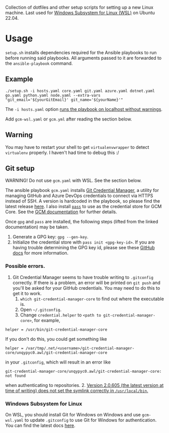 Collection of dotfiles and other setup scripts for setting up a new Linux machine. Last used for  [Windows Subsystem for Linux (WSL)](https://docs.microsoft.com/en-us/windows/wsl/) on Ubuntu 22.04.

# Usage
`setup.sh` installs dependencies required for the Ansible playbooks to run before running said playbooks. All arguments passed to it are forwarded to the `ansible-playbook` command.

## Example
```
./setup.sh -i hosts.yaml core.yaml git.yaml azure.yaml dotnet.yaml go.yaml python.yaml node.yaml --extra-vars "git_email='${yourGitEmail}' git_name='${yourName}'"
```
The `-i hosts.yaml` option [runs the playbook on localhost without warnings](https://github.com/ansible/ansible/issues/33132#issuecomment-363908285).

Add `gcm-wsl.yaml` or `gcm.yml` after reading the section below.

## Warning
You may have to restart your shell to get `virtualenvwrapper` to detect `virtualenv` properly. I haven't had time to debug this :/

## Git setup
WARNING! Do not use `gcm.yaml` with WSL. See the section below.

The ansible playbook `gcm.yaml` installs [Git Credential Manager](https://github.com/GitCredentialManager/git-credential-manager),
a utility for managing GitHub and Azure DevOps credentials to connect via HTTPS instead of SSH. A
version is hardcoded in the playbook, so please find the latest release [here](https://github.com/microsoft/Git-Credential-Manager-Core/releases/latest). I also install [`pass`](https://www.passwordstore.org/) to use as the credential store for GCM Core. See the [GCM documentation](https://github.com/GitCredentialManager/git-credential-manager/blob/793a74cd540fb6030e2c7ee5e204f37a5f2a20d3/docs/credstores.md#gpgpass-compatible-files) for further details.

Once `gpg` and `pass` are installed, the following steps (lifted from the linked documentation) may be taken.
1. Generate a GPG key: `gpg --gen-key`.
2. Initialize the credential store with `pass init <gpg-key-id>`. If you are having trouble determining
the GPG key id, please see these [GitHub docs](https://docs.github.com/en/github/authenticating-to-github/generating-a-new-gpg-key)
for more information.

### Possible errors.
1. Git Credential Manager seems to have trouble writing to `.gitconfig` correctly. If there is a problem, an error will be printed on `git push` and you'll be asked for your GitHub credentials. You may need to do this to get it to work.
    1. `which git-credential-manager-core` to find out where the executable is.
    2. Open `~/.gitconfig`.
    3. Change `credential.helper` to `<path to git-credential-manager-core>`, for example,
  ```
  helper = /usr/bin/git-credential-manager-core
  ```
  If you don't do this, you could get something like
  ```
  helper = /var/tmp/.net/<username>/git-credential-manager-core/unqypyc0.awl/git-credential-manager-core
  ```
  in your `.gitconfig`, which will result in an error like
  ```
  git-credential-manager-core/unqypyc0.awl/git-credential-manager-core: not found
  ```
  when authenticating to repositories.
2. [Version 2.0.605 (the latest version at time of writing) does not set the symlink correctly in `/usr/local/bin`.](https://github.com/GitCredentialManager/git-credential-manager/issues/570)

### Windows Subsystem for Linux
On WSL, you should install Git for Windows on Windows and use `gcm-wsl.yaml` to update `.gitconfig` to use Git for Windows for authentication. You can find the latest docs [here](https://github.com/GitCredentialManager/git-credential-manager/blob/main/docs/wsl.md#windows-subsystem-for-linux-wsl).
